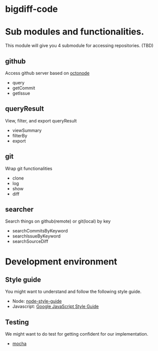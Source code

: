 bigdiff-code
============

# Sub modules and functionalities.
This module will give you 4 submodule for accessing repositories. (TBD)

## github
Access github server based on [octonode](https://github.com/pksunkara/octonode)
* query
* getCommit
* getIssue

## queryResult
View, filter, and export queryResult
* viewSummary
* filterBy
* export

## git
Wrap git functionalities
* clone
* log
* show
* diff

## searcher
Search things on github(remote) or git(local) by key
* searchCommitsByKeyword
* searchIssueByKeyword
* searchSourceDiff

# Development environment

## Style guide
You might want to understand and follow the following style guide.
* Node: [node-style-guide](https://github.com/felixge/node-style-guide)
* Javascript: [Google JavaScript Style Guide](https://google-styleguide.googlecode.com/svn/trunk/javascriptguide.xml)

## Testing
We might want to do test for getting confident for our implementation.
* [mocha](http://mochajs.org/)
